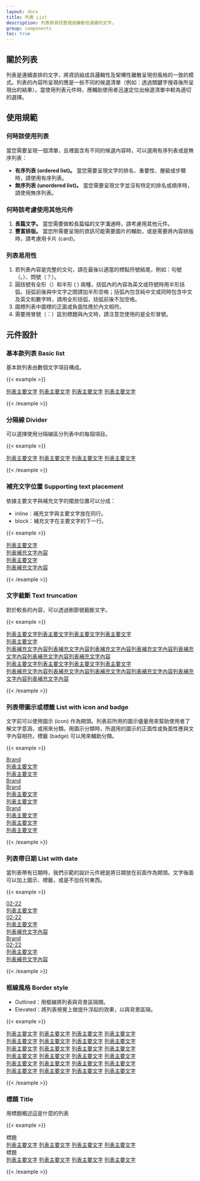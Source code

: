 ```yaml
---
layout: docs
title: 列表 List
description: 列表將資訊整理成離散但連續的文字。
group: components
toc: true
---
```


## 關於列表

列表是連續直排的文字，將資訊組成具邏輯性及架構性離散呈現但風格的一致的模式。列表的內容所呈現的應是一些不同的候選清單（例如：透過關鍵字搜尋後所呈現出的結果）。當使用列表元件時，應輔助使用者迅速定位出候選清單中較為適切的選擇。

## 使用規範

### 何時該使用列表

當您需要呈現一個清單，且裡面含有不同的候選內容時，可以選用有序列表或是無序列表：

- **有序列表 (ordered list)。** 當您需要呈現文字的排名、重要性、層級或步驟時，請使用有序列表。
- **無序列表 (unordered list)。** 當您需要呈現文字並沒有特定的排名或順序時，請使用無序列表。

### 何時該考慮使用其他元件

1. **長篇文字。** 當您需要做較長篇幅的文字溝通時，請考慮用其他元件。
2. **豐富排版。** 當您所需要呈現的資訊可能需要圖片的輔助，或是需要將內容排版時，請考慮用卡片 (card)。

### 列表易用性

1. 若列表內容是完整的文句，請在最後以適當的標點符號結尾，例如：句號（。）、問號（？）。
2. 圓括號有全形（）和半形 ( ) 兩種，括弧內的內容為英文或符號時用半形括弧，括弧前後與中文字之間請加半形空格；括弧內包含純中文或同時包含中文及英文和數字時，請用全形括弧，括弧前後不加空格。
3. 圖標列表中圖標的正面或負面性應於內文相符。
4. 需要用冒號（：）區別標題與內文時，請注意您使用的是全形冒號。

## 元件設計

### 基本款列表 Basic list

基本款列表由數個文字項目構成。

{{< example >}}

<div class="row d-flex justify-content-center">
  <div class="col-6">
    <div class="list-group">
      <a href="#" class="list-group-item">列表主要文字</a>
      <a href="#" class="list-group-item">列表主要文字</a>
      <a href="#" class="list-group-item">列表主要文字</a>
      <a href="#" class="list-group-item">列表主要文字</a>
    </div>
  </div>
</div>

{{< /example >}}

### 分隔線 Divider

可以選擇使用分隔線區分列表中的每個項目。

{{< example >}}

<div class="row d-flex justify-content-center">
  <div class="col-6">
    <div class="list-group divider">
      <a href="#" class="list-group-item">列表主要文字</a>
      <a href="#" class="list-group-item">列表主要文字</a>
      <a href="#" class="list-group-item">列表主要文字</a>
      <a href="#" class="list-group-item">列表主要文字</a>
    </div>
  </div>
</div>

{{< /example >}}

### 補充文字位置 Supporting text placement
依據主要文字與補充文字的擺放位置可以分成：

- inline：補充文字與主要文字放在同行。
- block：補充文字在主要文字的下一行。

{{< example >}}

<div class="row d-flex justify-content-center">
  <div class="col-lg-6">
    <div class="list-group">
      <a href="#" class="list-group-item">
        列表主要文字
        <div class="list-group-item-subheader">列表補充文字內容</div>
      </a>
    </div>
  </div>
</div>
<div class="row d-flex justify-content-center py-3">
  <div class="col-lg-6">
    <div class="list-group twoline">
      <a href="#" class="list-group-item">
        <div>
          列表主要文字
          <div class="list-group-item-subheader">列表補充文字內容</div>
        </div>
      </a>
    </div>
  </div>
</div>

{{< /example >}}

### 文字截斷 Text truncation

對於較長的內容，可以透過刪節號截斷文字。

{{< example >}}

<div class="row d-flex justify-content-center py-3">
  <div class="col-lg-6">
    <div class="list-group">
      <a href="#" class="list-group-item d-inline-block text-truncate">列表主要文字列表主要文字列表主要文字列表主要文字</a>
    </div>
  </div>
</div>
<div class="row d-flex justify-content-center py-3">
  <div class="col-lg-6">
    <div class="list-group">
      <a href="#" class="list-group-item"><div class="list-group-item-header">列表主要文字</div><div class="list-group-item-subheader d-inline-block text-truncate">列表補充文字內容列表補充文字內容列表補充文字內容列表補充文字內容列表補充文字內容列表補充文字內容列表補充文字內容</div></a>
    </div>
  </div>
</div>
<div class="row d-flex justify-content-center py-3">
  <div class="col-lg-6">
    <div class="list-group twoline">
        <a href="#" class="list-group-item"><div class="d-grid"><div class="text-truncate">列表主要文字列表主要文字列表主要文字列表主要文字</div><div class="list-group-item-subheader text-truncate">列表補充文字內容列表補充文字內容列表補充文字內容列表補充文字內容列表補充文字內容列表補充文字內容</div></div></a>
    </div>
  </div>
</div>

{{< /example >}}

### 列表帶圖示或標籤 List with icon and badge

文字前可以使用圖示 (icon) 作為開頭。列表前所用的圖示儘量用來幫助使用者了解文字意涵，或用來分類。用圖示分類時，所選用的圖示的正面性或負面性應與文字內容相符。標籤 (badge) 可以用來輔助分類。

{{< example >}}

<div class="row d-flex justify-content-center">
  <div class="col-lg-6">
    <div class="list-group py-3">
      <a href="#" class="list-group-item"><span class="badge">Brand</span><div>列表主要文字</div></a>
    </div>
    <div class="list-group py-3">
      <a href="#" class="list-group-item"><div>列表主要文字</div><span class="badge">Brand</span></a>
    </div>
    <div class="list-group py-3">
      <a href="#" class="list-group-item"><span class="badge">Brand</span><div>列表主要文字</div><i class="bi bi-exclamation-triangle-fill"></i></a>
    </div>
    <div class="list-group py-3">
      <a href="#" class="list-group-item"><i class="bi bi-bell-fill"></i><div>列表主要文字</div><span class="badge">Brand</span></a>
    </div>
  </div>
    <div class="col-lg-6">
    <div class="list-group py-3">
      <a href="#" class="list-group-item"><i class="bi bi-bell-fill"></i><div>列表主要文字</div></a>
    </div>
    <div class="list-group py-3">
      <a href="#" class="list-group-item"><div>列表主要文字</div><i class="bi bi-exclamation-triangle-fill"></i></a>
    </div>
    <div class="list-group py-3">
      <a href="#" class="list-group-item"><i class="bi bi-bell-fill"></i><div>列表主要文字</div><i class="bi bi-exclamation-triangle-fill"></i></a>
    </div>
  </div>
</div>

{{< /example >}}

### 列表帶日期 List with date

當列表帶有日期時，我們示範的設計元件總是將日期放在前面作為開頭。文字後面可以加上圖示、標籤，或是不加任何東西。

{{< example >}}

<div class="row d-flex justify-content-center py-3">
  <div class="col-lg-6">
    <div class="list-group">
      <a href="#" class="list-group-item"><span class="badge badge-date bg-accent-flat">02-22</span><div>列表主要文字</div></a>
    </div>
  </div>
</div>
<div class="row d-flex justify-content-center py-3">
  <div class="col-lg-6">
    <div class="list-group twoline">
      <a href="#" class="list-group-item"><span class="badge badge-date bg-accent-flat">02-22</span><div>列表主要文字<div class="list-group-item-subheader">列表補充文字內容</div></div><span class="badge">Brand</span></a>
    </div>
  </div>
</div>
<div class="row d-flex justify-content-center">
  <div class="col-lg-6">
    <div class="list-group twoline">
      <a href="#" class="list-group-item"><span class="badge badge-date bg-accent-flat">02-22</span><div>列表主要文字<div class="list-group-item-subheader">列表補充文字內容</div></div><i class="bi bi-exclamation-triangle-fill"></i></a>
    </div>
  </div>
</div>

{{< /example >}}

### 框線風格 Border style

- Outlined：用框線將列表與背景區隔開。
- Elevated：將列表視覺上做提升浮起的效果，以與背景區隔。

{{< example >}}

<div class="row gy-5">
  <div class="col-lg-4">
    <div class="list-group divider">
      <a href="#" class="list-group-item">列表主要文字</a>
      <a href="#" class="list-group-item">列表主要文字</a>
      <a href="#" class="list-group-item">列表主要文字</a>
      <a href="#" class="list-group-item">列表主要文字</a>
    </div>
  </div>
  <div class="col-lg-4">
    <div class="list-group divider border">
      <a href="#" class="list-group-item">列表主要文字</a>
      <a href="#" class="list-group-item">列表主要文字</a>
      <a href="#" class="list-group-item">列表主要文字</a>
      <a href="#" class="list-group-item">列表主要文字</a>
    </div>
  </div>
  <div class="col-lg-4">
    <div class="list-group divider elevation">
      <a href="#" class="list-group-item">列表主要文字</a>
      <a href="#" class="list-group-item">列表主要文字</a>
      <a href="#" class="list-group-item">列表主要文字</a>
      <a href="#" class="list-group-item">列表主要文字</a>
    </div>
  </div>
  <div class="col-lg-4">
    <div class="list-group">
      <a href="#" class="list-group-item">列表主要文字</a>
      <a href="#" class="list-group-item">列表主要文字</a>
      <a href="#" class="list-group-item">列表主要文字</a>
      <a href="#" class="list-group-item">列表主要文字</a>
    </div>
  </div>
  <div class="col-lg-4">
    <div class="list-group border">
      <a href="#" class="list-group-item">列表主要文字</a>
      <a href="#" class="list-group-item">列表主要文字</a>
      <a href="#" class="list-group-item">列表主要文字</a>
      <a href="#" class="list-group-item">列表主要文字</a>
    </div>
  </div>
  <div class="col-lg-4">
    <div class="list-group border elevation">
      <a href="#" class="list-group-item">列表主要文字</a>
      <a href="#" class="list-group-item">列表主要文字</a>
      <a href="#" class="list-group-item">列表主要文字</a>
      <a href="#" class="list-group-item">列表主要文字</a>
    </div>
  </div>
</div>

{{< /example >}}

### 標題 Title

用標題概述這是什麼的列表

{{< example >}}

<div class="row gy-5">
  <div class="col-lg-6">
    <div class="list-group-title">標題</div>
    <div class="list-group divider">
      <a href="#" class="list-group-item">列表主要文字</a>
      <a href="#" class="list-group-item">列表主要文字</a>
      <a href="#" class="list-group-item">列表主要文字</a>
      <a href="#" class="list-group-item">列表主要文字</a>
    </div>
  </div>
  <div class="col-lg-6">
    <div class="list-group-title">標題</div>
    <div class="list-group">
      <a href="#" class="list-group-item">列表主要文字</a>
      <a href="#" class="list-group-item">列表主要文字</a>
      <a href="#" class="list-group-item">列表主要文字</a>
      <a href="#" class="list-group-item">列表主要文字</a>
    </div>
  </div>
</div>

{{< /example >}}